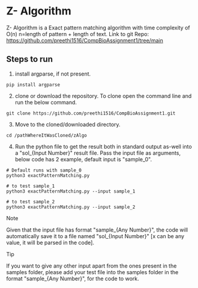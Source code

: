 # Z- Algorithm 

Z- Algorithm is a Exact pattern matching algorithm with time complexity of O(n) n=length of pattern + length of text.
Link to git Repo: https://github.com/preethi1516/CompBioAssignment1/tree/main

## Steps to run

1. install argparse, if not present.
```
pip install argparse
```
2. clone or download the repository. To clone open the command line and run the below command.
```
git clone https://github.com/preethi1516/CompBioAssignment1.git
```

3. Move to the cloned/downloaded directory.
```
cd /pathWhereItWasCloned/zAlgo
```

4. Run the python file to get the result both in standard output as-well into a "sol_{Input Number}" result file. Pass the input file as arguments, below code has 2 example, default input is "sample_0".
```
# Default runs with sample_0
python3 exactPatternMatching.py 

# to test sample_1
python3 exactPatternMatching.py --input sample_1

# to test sample_2
python3 exactPatternMatching.py --input sample_2
```

>[!NOTE]
>Given that the input file has format "sample_{Any Number}", the code will automatically save it to a file named "sol_{Input Number}" [x can be any value, it will be parsed in the code].

>[!TIP]
>If you want to give any other input apart from the ones present in the samples folder, please add your test file into the samples folder in the format "sample_{Any Number}", for the code to work. 

